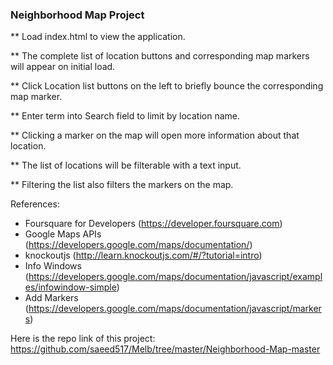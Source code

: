 ### Neighborhood Map Project

** Load index.html to view the application.

** The complete list of location buttons and corresponding map markers will appear on initial load.

** Click Location list buttons on the left to briefly bounce the corresponding map marker.

** Enter term into Search field to limit by location name.

** Clicking a marker on the map will open more information about that location.

** The list of locations will be filterable with a text input.
 
** Filtering the list also filters the markers on the map.



References:
* Foursquare for Developers (https://developer.foursquare.com)
* Google Maps APIs (https://developers.google.com/maps/documentation/)
* knockoutjs (http://learn.knockoutjs.com/#/?tutorial=intro)
* Info Windows (https://developers.google.com/maps/documentation/javascript/examples/infowindow-simple)
* Add Markers (https://developers.google.com/maps/documentation/javascript/markers)


Here is the repo link of this project:
https://github.com/saeed517/Melb/tree/master/Neighborhood-Map-master